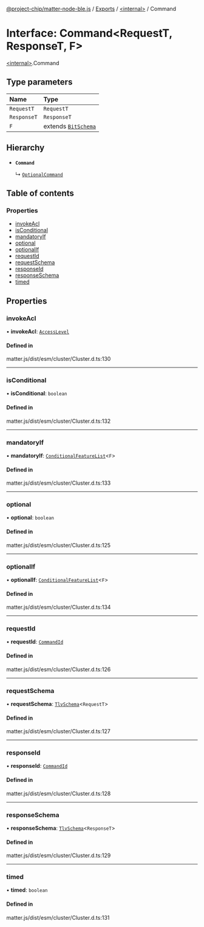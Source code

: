 [@project-chip/matter-node-ble.js](../README.md) / [Exports](../modules.md) / [\<internal\>](../modules/internal_.md) / Command

# Interface: Command\<RequestT, ResponseT, F\>

[\<internal\>](../modules/internal_.md).Command

## Type parameters

| Name | Type |
| :------ | :------ |
| `RequestT` | `RequestT` |
| `ResponseT` | `ResponseT` |
| `F` | extends [`BitSchema`](../modules/internal_.md#bitschema) |

## Hierarchy

- **`Command`**

  ↳ [`OptionalCommand`](internal_.OptionalCommand.md)

## Table of contents

### Properties

- [invokeAcl](internal_.Command.md#invokeacl)
- [isConditional](internal_.Command.md#isconditional)
- [mandatoryIf](internal_.Command.md#mandatoryif)
- [optional](internal_.Command.md#optional)
- [optionalIf](internal_.Command.md#optionalif)
- [requestId](internal_.Command.md#requestid)
- [requestSchema](internal_.Command.md#requestschema)
- [responseId](internal_.Command.md#responseid)
- [responseSchema](internal_.Command.md#responseschema)
- [timed](internal_.Command.md#timed)

## Properties

### invokeAcl

• **invokeAcl**: [`AccessLevel`](../enums/internal_.AccessLevel.md)

#### Defined in

matter.js/dist/esm/cluster/Cluster.d.ts:130

___

### isConditional

• **isConditional**: `boolean`

#### Defined in

matter.js/dist/esm/cluster/Cluster.d.ts:132

___

### mandatoryIf

• **mandatoryIf**: [`ConditionalFeatureList`](../modules/internal_.md#conditionalfeaturelist)\<`F`\>

#### Defined in

matter.js/dist/esm/cluster/Cluster.d.ts:133

___

### optional

• **optional**: `boolean`

#### Defined in

matter.js/dist/esm/cluster/Cluster.d.ts:125

___

### optionalIf

• **optionalIf**: [`ConditionalFeatureList`](../modules/internal_.md#conditionalfeaturelist)\<`F`\>

#### Defined in

matter.js/dist/esm/cluster/Cluster.d.ts:134

___

### requestId

• **requestId**: [`CommandId`](../modules/internal_.md#commandid)

#### Defined in

matter.js/dist/esm/cluster/Cluster.d.ts:126

___

### requestSchema

• **requestSchema**: [`TlvSchema`](../classes/internal_.TlvSchema.md)\<`RequestT`\>

#### Defined in

matter.js/dist/esm/cluster/Cluster.d.ts:127

___

### responseId

• **responseId**: [`CommandId`](../modules/internal_.md#commandid)

#### Defined in

matter.js/dist/esm/cluster/Cluster.d.ts:128

___

### responseSchema

• **responseSchema**: [`TlvSchema`](../classes/internal_.TlvSchema.md)\<`ResponseT`\>

#### Defined in

matter.js/dist/esm/cluster/Cluster.d.ts:129

___

### timed

• **timed**: `boolean`

#### Defined in

matter.js/dist/esm/cluster/Cluster.d.ts:131
